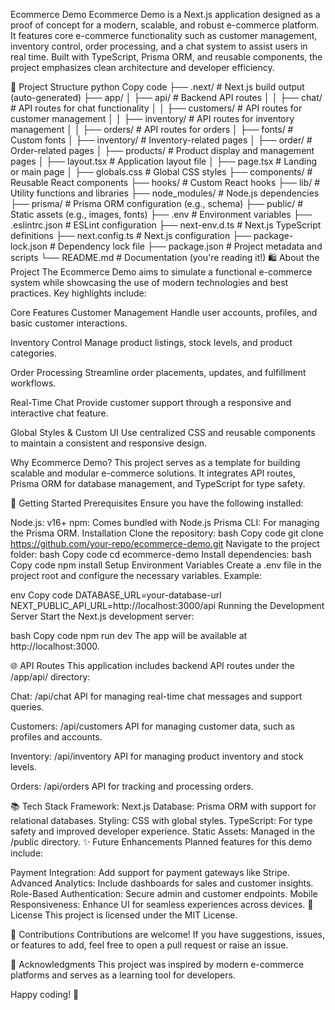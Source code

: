 Ecommerce Demo
Ecommerce Demo is a Next.js application designed as a proof of concept for a modern, scalable, and robust e-commerce platform. It features core e-commerce functionality such as customer management, inventory control, order processing, and a chat system to assist users in real time. Built with TypeScript, Prisma ORM, and reusable components, the project emphasizes clean architecture and developer efficiency.

📂 Project Structure
python
Copy code
├── .next/                  # Next.js build output (auto-generated)
├── app/
│   ├── api/                # Backend API routes
│   │   ├── chat/           # API routes for chat functionality
│   │   ├── customers/      # API routes for customer management
│   │   ├── inventory/      # API routes for inventory management
│   │   ├── orders/         # API routes for orders
│   ├── fonts/              # Custom fonts
│   ├── inventory/          # Inventory-related pages
│   ├── order/              # Order-related pages
│   ├── products/           # Product display and management pages
│   ├── layout.tsx          # Application layout file
│   ├── page.tsx            # Landing or main page
│   ├── globals.css         # Global CSS styles
├── components/             # Reusable React components
├── hooks/                  # Custom React hooks
├── lib/                    # Utility functions and libraries
├── node_modules/           # Node.js dependencies
├── prisma/                 # Prisma ORM configuration (e.g., schema)
├── public/                 # Static assets (e.g., images, fonts)
├── .env                    # Environment variables
├── .eslintrc.json          # ESLint configuration
├── next-env.d.ts           # Next.js TypeScript definitions
├── next.config.ts          # Next.js configuration
├── package-lock.json       # Dependency lock file
├── package.json            # Project metadata and scripts
└── README.md               # Documentation (you're reading it!)
🛍️ About the Project
The Ecommerce Demo aims to simulate a functional e-commerce system while showcasing the use of modern technologies and best practices. Key highlights include:

Core Features
Customer Management
Handle user accounts, profiles, and basic customer interactions.

Inventory Control
Manage product listings, stock levels, and product categories.

Order Processing
Streamline order placements, updates, and fulfillment workflows.

Real-Time Chat
Provide customer support through a responsive and interactive chat feature.

Global Styles & Custom UI
Use centralized CSS and reusable components to maintain a consistent and responsive design.

Why Ecommerce Demo?
This project serves as a template for building scalable and modular e-commerce solutions. It integrates API routes, Prisma ORM for database management, and TypeScript for type safety.

🚀 Getting Started
Prerequisites
Ensure you have the following installed:

Node.js: v16+
npm: Comes bundled with Node.js
Prisma CLI: For managing the Prisma ORM.
Installation
Clone the repository:
bash
Copy code
git clone https://github.com/your-repo/ecommerce-demo.git
Navigate to the project folder:
bash
Copy code
cd ecommerce-demo
Install dependencies:
bash
Copy code
npm install
Setup Environment Variables
Create a .env file in the project root and configure the necessary variables. Example:

env
Copy code
DATABASE_URL=your-database-url
NEXT_PUBLIC_API_URL=http://localhost:3000/api
Running the Development Server
Start the Next.js development server:

bash
Copy code
npm run dev
The app will be available at http://localhost:3000.

🌐 API Routes
This application includes backend API routes under the /app/api/ directory:

Chat: /api/chat
API for managing real-time chat messages and support queries.

Customers: /api/customers
API for managing customer data, such as profiles and accounts.

Inventory: /api/inventory
API for managing product inventory and stock levels.

Orders: /api/orders
API for tracking and processing orders.

📚 Tech Stack
Framework: Next.js
Database: Prisma ORM with support for relational databases.
Styling: CSS with global styles.
TypeScript: For type safety and improved developer experience.
Static Assets: Managed in the /public directory.
✨ Future Enhancements
Planned features for this demo include:

Payment Integration: Add support for payment gateways like Stripe.
Advanced Analytics: Include dashboards for sales and customer insights.
Role-Based Authentication: Secure admin and customer endpoints.
Mobile Responsiveness: Enhance UI for seamless experiences across devices.
📄 License
This project is licensed under the MIT License.

🤝 Contributions
Contributions are welcome! If you have suggestions, issues, or features to add, feel free to open a pull request or raise an issue.

🙌 Acknowledgments
This project was inspired by modern e-commerce platforms and serves as a learning tool for developers.

Happy coding! 🚀